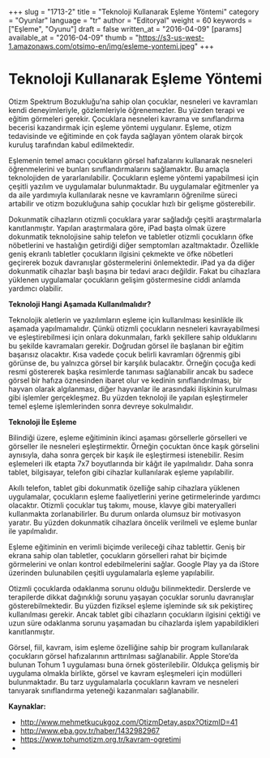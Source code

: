 +++
slug = "1713-2"
title = "Teknoloji Kullanarak Eşleme Yöntemi"
category = "Oyunlar"
language = "tr"
author = "Editoryal"
weight = 60
keywords = ["Eşleme", "Oyunu"]
draft = false
written_at = "2016-04-09"
[params]
available_at = "2016-04-09"
thumb = "https://s3-us-west-1.amazonaws.com/otsimo-en/img/esleme-yontemi.jpeg"
+++

# Teknoloji Kullanarak Eşleme Yöntemi

Otizm Spektrum Bozukluğu’na sahip olan çocuklar, nesneleri ve kavramları kendi deneyimleriyle, gözlemleriyle öğrenemezler. Bu yüzden terapi ve eğitim görmeleri gerekir. Çocuklara nesneleri kavrama ve sınıflandırma becerisi kazandırmak için eşleme yöntemi uygulanır. Eşleme, otizm tedavisinde ve eğitiminde en çok fayda sağlayan yöntem olarak birçok kuruluş tarafından kabul edilmektedir.

Eşlemenin temel amacı çocukların görsel hafızalarını kullanarak nesneleri öğrenmelerini ve bunları sınıflandırmalarını sağlamaktır. Bu amaçla teknolojiden de yararlanılabilir. Çocukların eşleme yöntemi yapabilmesi için çeşitli yazılım ve uygulamalar bulunmaktadır. Bu uygulamalar eğitmenler ya da aile yardımıyla kullanılarak nesne ve kavramların öğrenilme süreci artabilir ve otizm bozukluğuna sahip çocuklar hızlı bir gelişme gösterebilir.

Dokunmatik cihazların otizmli çocuklara yarar sağladığı çeşitli araştırmalarla kanıtlanmıştır. Yapılan araştırmalara göre, iPad başta olmak üzere dokunmatik teknolojisine sahip telefon ve tabletler otizmli çocukların öfke nöbetlerini ve hastalığın getirdiği diğer semptomları azaltmaktadır. Özellikle geniş ekranlı tabletler çocukların ilgisini çekmekte ve öfke nöbetleri geçirerek bozuk davranışlar göstermelerini önlemektedir. iPad ya da diğer dokunmatik cihazlar başlı başına bir tedavi aracı değildir. Fakat bu cihazlara yüklenen uygulamalar çocukların gelişim göstermesine ciddi anlamda yardımcı olabilir.


**Teknoloji Hangi Aşamada Kullanılmalıdır?**

Teknolojik aletlerin ve yazılımların eşleme için kullanılması kesinlikle ilk aşamada yapılmamalıdır. Çünkü otizmli çocukların nesneleri kavrayabilmesi ve eşleştirebilmesi için onlara dokunmaları, farklı şekillere sahip olduklarını bu şekilde kavramaları gerekir. Doğrudan görsel ile başlanan bir eğitim başarısız olacaktır. Kısa vadede çocuk belirli kavramları öğrenmiş gibi görünse de, bu yalnızca görsel bir karşılık bulacaktır. Örneğin çocuğa kedi resmi göstererek başka resimlerde tanıması sağlanabilir ancak bu sadece görsel bir hafıza öznesinden ibaret olur ve kedinin sınıflandırılması, bir hayvan olarak algılanması, diğer hayvanlar ile arasındaki ilişkinin kurulması gibi işlemler gerçekleşmez. Bu yüzden teknoloji ile yapılan eşleştirmeler temel eşleme işlemlerinden sonra devreye sokulmalıdır.

**Teknoloji İle Eşleme**

Bilindiği üzere, eşleme eğitiminin ikinci aşaması görsellerle görselleri ve görseller ile nesneleri eşleştirmektir. Örneğin çocuktan önce kaşık görselini aynısıyla, daha sonra gerçek bir kaşık ile eşleştirmesi istenebilir. Resim eşlemeleri ilk etapta 7x7 boyutlarında bir kâğıt ile yapılmalıdır. Daha sonra tablet, bilgisayar, telefon gibi cihazlar kullanılarak eşleme yapılabilir.

Akıllı telefon, tablet gibi dokunmatik özelliğe sahip cihazlara yüklenen uygulamalar, çocukların eşleme faaliyetlerini yerine getirmelerinde yardımcı olacaktır. Otizmli çocuklar tuş takımı, mouse, klavye gibi materyalleri kullanmakta zorlanabilirler. Bu durum onlarda olumsuz bir motivasyon yaratır. Bu yüzden dokunmatik cihazlara öncelik verilmeli ve eşleme bunlar ile yapılmalıdır.

Eşleme eğitiminin en verimli biçimde verileceği cihaz tablettir. Geniş bir ekrana sahip olan tabletler, çocukların görselleri rahat bir biçimde görmelerini ve onları kontrol edebilmelerini sağlar. Google Play ya da iStore üzerinden bulunabilen çeşitli uygulamalarla eşleme yapılabilir.

Otizmli çocuklarda odaklanma sorunu olduğu bilinmektedir. Derslerde ve terapilerde dikkat dağınıklığı sorunu yaşayan çocuklar sorunlu davranışlar gösterebilmektedir. Bu yüzden fiziksel eşleme işleminde sık sık pekiştireç kullanılması gerekir. Ancak tablet gibi cihazların çocukların ilgisini çektiği ve uzun süre odaklanma sorunu yaşamadan bu cihazlarda işlem yapabildikleri kanıtlanmıştır.

Görsel, fiil, kavram, isim eşleme özelliğine sahip bir program kullanılarak çocukların görsel hafızalarının arttırılması sağlanabilir. Apple Store’da bulunan Tohum 1 uygulaması buna örnek gösterilebilir. Oldukça gelişmiş bir uygulama olmakla birlikte, görsel ve kavram eşleşmeleri için modülleri bulunmaktadır. Bu tarz uygulamalarla çocukların kavram ve nesneleri tanıyarak sınıflandırma yeteneği kazanmaları sağlanabilir.

**Kaynaklar:**

  * http://www.mehmetkucukgoz.com/OtizmDetay.aspx?OtizmID=41
  * http://www.eba.gov.tr/haber/1432982967
  * https://www.tohumotizm.org.tr/kavram-ogretimi
  *
